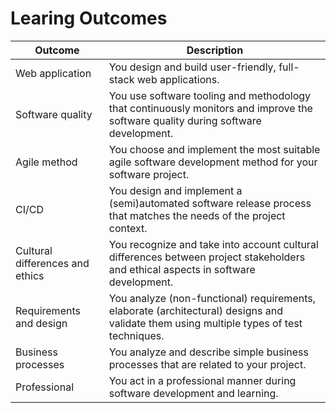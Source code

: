 # Learing Outcomes

| Outcome                         | Description                                                                                                                        |
| ------------------------------- | ---------------------------------------------------------------------------------------------------------------------------------- |
| Web application                 | You design and build user-friendly, full-stack web applications.                                                                   |
| Software quality                | You use software tooling and methodology that continuously monitors and improve the software quality during software development.  |
| Agile method                    | You choose and implement the most suitable agile software development method for your software project.                            |
| CI/CD                           | You design and implement a (semi)automated software release process that matches the needs of the project context.                 |
| Cultural differences and ethics | You recognize and take into account cultural differences between project stakeholders and ethical aspects in software development. |
| Requirements and design | You analyze (non-functional) requirements, elaborate (architectural) designs and validate them using multiple types of test techniques.    |
| Business processes              | You analyze and describe simple business processes that are related to your project.                                               |
| Professional                    | You act in a professional manner during software development and learning.                                                         |

